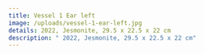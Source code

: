 ```yaml
---
title: Vessel 1 Ear left
image: /uploads/vessel-1-ear-left.jpg
details: 2022, Jesmonite, 29.5 x 22.5 x 22 cm
description: " 2022, Jesmonite, 29.5 x 22.5 x 22 cm"
---
```

